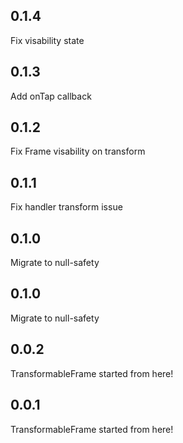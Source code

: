 ## 0.1.4

Fix visability state

## 0.1.3

Add onTap callback

## 0.1.2

Fix Frame visability on transform

## 0.1.1

Fix handler transform issue

## 0.1.0

Migrate to null-safety

## 0.1.0

Migrate to null-safety

## 0.0.2

TransformableFrame started from here!

## 0.0.1

TransformableFrame started from here!

